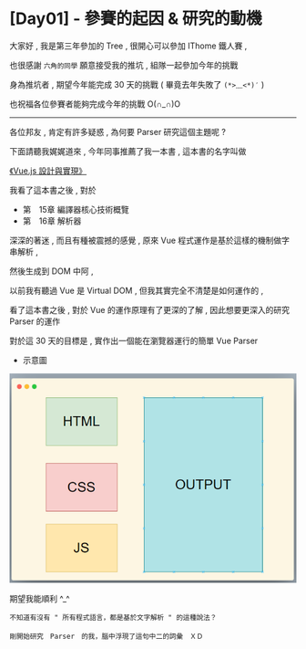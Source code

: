 # [Day01] - 參賽的起因 & 研究的動機

大家好 , 我是第三年參加的 Tree , 很開心可以參加 IThome 鐵人賽 , 

也很感謝 `六角的同學` 願意接受我的推坑 , 組隊一起參加今年的挑戰

身為推坑者 , 期望今年能完成 30 天的挑戰 ( 畢竟去年失敗了 `(*>﹏<*)′` )

也祝福各位參賽者能夠完成今年的挑戰 O(∩_∩)O

---

各位邦友 , 肯定有許多疑惑 , 為何要 Parser 研究這個主題呢 ?

下面請聽我娓娓道來 , 今年同事推薦了我一本書 , 這本書的名字叫做

[《Vue.js 設計與實現》](https://www.tenlong.com.tw/products/9787115583864)

我看了這本書之後 , 對於

- 第　15章 編譯器核心技術概覽　
- 第　16章 解析器　

深深的著迷 , 而且有種被震撼的感覺 , 原來 Vue 程式運作是基於這樣的機制做字串解析 , 

然後生成到 DOM 中阿 ,  

以前我有聽過 Vue 是 Virtual DOM , 但我其實完全不清楚是如何運作的 ,

看了這本書之後 , 對於 Vue 的運作原理有了更深的了解 , 因此想要更深入的研究 Parser 的運作

對於這 30 天的目標是 , 實作出一個能在瀏覽器運行的簡單 Vue Parser

- 示意圖

![](goal.png)

期望我能順利 ^_^

```
不知道有沒有 " 所有程式語言，都是基於文字解析 " 的這種說法？

剛開始研究　Parser　的我，腦中浮現了這句中二的詞彙　ＸＤ
```
